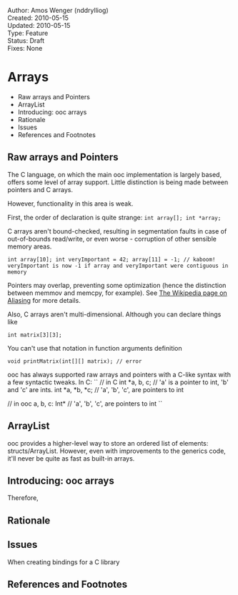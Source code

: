 
Author:  Amos Wenger (nddrylliog)  
Created: 2010-05-15  
Updated: 2010-05-15  
Type:    Feature  
Status:  Draft  
Fixes:   None  

Arrays
======

   + Raw arrays and Pointers
   + ArrayList
   + Introducing: ooc arrays
   + Rationale
   + Issues
   + References and Footnotes

Raw arrays and Pointers
-----------------------

The C language, on which the main ooc implementation is largely based, offers some level of array support. Little distinction is being made between pointers and C arrays.

However, functionality in this area is weak.

First, the order of declaration is quite strange:
``
int array[];
int *array;
``

C arrays aren't bound-checked, resulting in segmentation faults in case of out-of-bounds read/write, or even worse - corruption of other sensible memory areas.

``
int array[10];
int veryImportant = 42;
array[11] = -1;
// kaboom! veryImportant is now -1 if array and veryImportant were contiguous in memory
``

Pointers may overlap, preventing some optimization (hence the distinction between memmov and memcpy, for example). See [The Wikipedia page on Aliasing][1] for more details.

Also, C arrays aren't multi-dimensional. Although you can declare things like

``
int matrix[3][3];
``

You can't use that notation in function arguments definition

``
void printMatrix(int[][] matrix); // error
``

ooc has always supported raw arrays and pointers with a C-like syntax with a few syntactic tweaks. In C:
``
// in C
int *a, b, c;   // 'a' is a pointer to int, 'b' and 'c' are ints.
int *a, *b, *c; // 'a', 'b', 'c', are pointers to int

// in ooc
a, b, c: Int* // 'a', 'b', 'c', are pointers to int
``

ArrayList
---------

ooc provides a higher-level way to store an ordered list of elements: structs/ArrayList. However, even with improvements to the generics code, it'll never be quite as fast as built-in arrays.

Introducing: ooc arrays
-----------------------

Therefore, 

Rationale
---------



Issues
------

When creating bindings for a C library


References and Footnotes
------------------------


[1]: http://en.wikipedia.org/wiki/Aliasing_(computing) "Wikipedia article on Aliasing"
